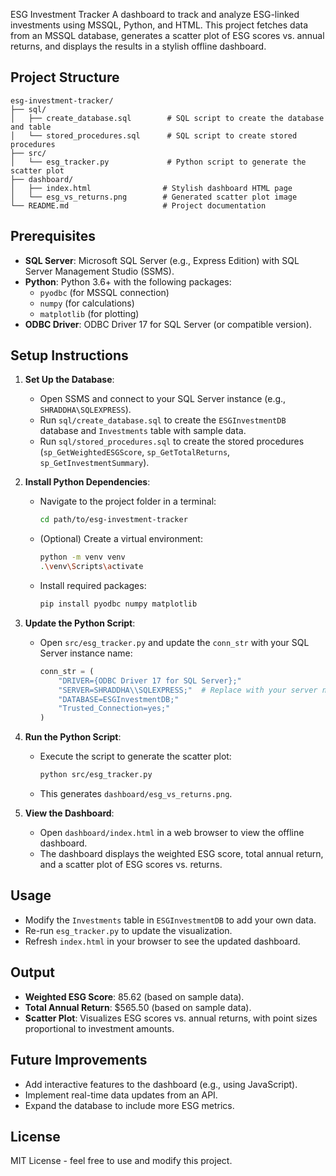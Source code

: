ESG Investment Tracker
 A dashboard to track and analyze ESG-linked investments using MSSQL, Python, and HTML. This project fetches data from an MSSQL database, generates a scatter plot of ESG scores vs. annual returns, and displays the results in a stylish offline dashboard.

 ## Project Structure
 ```
 esg-investment-tracker/
 ├── sql/
 │   ├── create_database.sql        # SQL script to create the database and table
 │   └── stored_procedures.sql      # SQL script to create stored procedures
 ├── src/
 │   └── esg_tracker.py             # Python script to generate the scatter plot
 ├── dashboard/
 │   ├── index.html                # Stylish dashboard HTML page
 │   └── esg_vs_returns.png        # Generated scatter plot image
 └── README.md                     # Project documentation
 ```

 ## Prerequisites
 - **SQL Server**: Microsoft SQL Server (e.g., Express Edition) with SQL Server Management Studio (SSMS).
 - **Python**: Python 3.6+ with the following packages:
   - `pyodbc` (for MSSQL connection)
   - `numpy` (for calculations)
   - `matplotlib` (for plotting)
 - **ODBC Driver**: ODBC Driver 17 for SQL Server (or compatible version).

 ## Setup Instructions
 1. **Set Up the Database**:
    - Open SSMS and connect to your SQL Server instance (e.g., `SHRADDHA\SQLEXPRESS`).
    - Run `sql/create_database.sql` to create the `ESGInvestmentDB` database and `Investments` table with sample data.
    - Run `sql/stored_procedures.sql` to create the stored procedures (`sp_GetWeightedESGScore`, `sp_GetTotalReturns`, `sp_GetInvestmentSummary`).

 2. **Install Python Dependencies**:
    - Navigate to the project folder in a terminal:
      ```bash
      cd path/to/esg-investment-tracker
      ```
    - (Optional) Create a virtual environment:
      ```bash
      python -m venv venv
      .\venv\Scripts\activate
      ```
    - Install required packages:
      ```bash
      pip install pyodbc numpy matplotlib
      ```

 3. **Update the Python Script**:
    - Open `src/esg_tracker.py` and update the `conn_str` with your SQL Server instance name:
      ```python
      conn_str = (
          "DRIVER={ODBC Driver 17 for SQL Server};"
          "SERVER=SHRADDHA\\SQLEXPRESS;"  # Replace with your server name
          "DATABASE=ESGInvestmentDB;"
          "Trusted_Connection=yes;"
      )
      ```

 4. **Run the Python Script**:
    - Execute the script to generate the scatter plot:
      ```bash
      python src/esg_tracker.py
      ```
    - This generates `dashboard/esg_vs_returns.png`.

 5. **View the Dashboard**:
    - Open `dashboard/index.html` in a web browser to view the offline dashboard.
    - The dashboard displays the weighted ESG score, total annual return, and a scatter plot of ESG scores vs. returns.

 ## Usage
 - Modify the `Investments` table in `ESGInvestmentDB` to add your own data.
 - Re-run `esg_tracker.py` to update the visualization.
 - Refresh `index.html` in your browser to see the updated dashboard.

 ## Output
 - **Weighted ESG Score**: 85.62 (based on sample data).
 - **Total Annual Return**: $565.50 (based on sample data).
 - **Scatter Plot**: Visualizes ESG scores vs. annual returns, with point sizes proportional to investment amounts.

 ## Future Improvements
 - Add interactive features to the dashboard (e.g., using JavaScript).
 - Implement real-time data updates from an API.
 - Expand the database to include more ESG metrics.

 ## License
 MIT License - feel free to use and modify this project.
